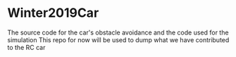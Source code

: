 # Winter2019Car

The source code for the car's obstacle avoidance and the code used for the simulation
This repo for now will be used to dump what we have contributed to the RC car
